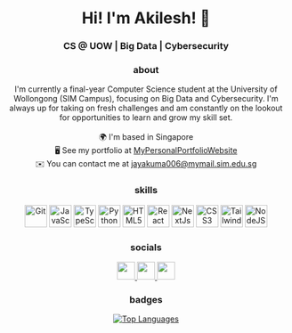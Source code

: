 <div align="center">

# Hi! I'm Akilesh! 👋

### CS @ UOW | Big Data | Cybersecurity

</div>

<div align="center">
  
### about

<p>
  I'm currently a final-year Computer Science student at the University of Wollongong (SIM Campus), focusing on Big Data and Cybersecurity. I'm always up for taking on fresh challenges and am constantly on the lookout for opportunities to learn and grow my skill set.<br><br>
  🌍  I'm based in Singapore<br>
  🖥️  See my portfolio at <a href="http://akileshjayakumar.vercel.app">MyPersonalPortfolioWebsite</a><br>
  ✉️  You can contact me at <a href="mailto:jayakuma006@mymail.sim.edu.sg">jayakuma006@mymail.sim.edu.sg</a>
</p>

### skills

<p>
  <a href="https://git-scm.com/" target="_blank" rel="noreferrer"><img src="https://raw.githubusercontent.com/danielcranney/readme-generator/main/public/icons/skills/git-colored.svg" width="40" height="40" alt="Git" /></a>
  <a href="https://developer.mozilla.org/en-US/docs/Web/JavaScript" target="_blank" rel="noreferrer"><img src="https://raw.githubusercontent.com/danielcranney/readme-generator/main/public/icons/skills/javascript-colored.svg" width="40" height="40" alt="JavaScript" /></a>
  <a href="https://www.typescriptlang.org/" target="_blank" rel="noreferrer"><img src="https://raw.githubusercontent.com/danielcranney/readme-generator/main/public/icons/skills/typescript-colored.svg" width="40" height="40" alt="TypeScript" /></a>
  <a href="https://www.python.org/" target="_blank" rel="noreferrer"><img src="https://raw.githubusercontent.com/danielcranney/readme-generator/main/public/icons/skills/python-colored.svg" width="40" height="40" alt="Python" /></a>
  <a href="https://developer.mozilla.org/en-US/docs/Glossary/HTML5" target="_blank" rel="noreferrer"><img src="https://raw.githubusercontent.com/danielcranney/readme-generator/main/public/icons/skills/html5-colored.svg" width="40" height="40" alt="HTML5" /></a>
  <a href="https://reactjs.org/" target="_blank" rel="noreferrer"><img src="https://raw.githubusercontent.com/danielcranney/readme-generator/main/public/icons/skills/react-colored.svg" width="40" height="40" alt="React" /></a>
  <a href="https://nextjs.org/docs" target="_blank" rel="noreferrer"><img src="https://raw.githubusercontent.com/danielcranney/readme-generator/main/public/icons/skills/nextjs-colored.svg" width="40" height="40" alt="NextJs" /></a>
  <a href="https://www.w3.org/TR/CSS/#css" target="_blank" rel="noreferrer"><img src="https://raw.githubusercontent.com/danielcranney/readme-generator/main/public/icons/skills/css3-colored.svg" width="40" height="40" alt="CSS3" /></a>
  <a href="https://tailwindcss.com/" target="_blank" rel="noreferrer"><img src="https://raw.githubusercontent.com/danielcranney/readme-generator/main/public/icons/skills/tailwindcss-colored.svg" width="40" height="40" alt="TailwindCSS" /></a>
  <a href="https://nodejs.org/en/" target="_blank" rel="noreferrer"><img src="https://raw.githubusercontent.com/danielcranney/readme-generator/main/public/icons/skills/nodejs-colored.svg" width="40" height="40" alt="NodeJS" /></a>
</p>

### socials

<p>
  <a href="https://twitter.com/StrangeDoctorGo" target="_blank" rel="noreferrer"> 
    <img src="https://raw.githubusercontent.com/danielcranney/readme-generator/main/public/icons/socials/x.svg" width="32" height="32" /> 
  </a>
  <a href="https://www.github.com/akileshjayakumar" target="_blank" rel="noreferrer"> 
    <img src="https://raw.githubusercontent.com/danielcranney/readme-generator/main/public/icons/socials/github.svg" width="32" height="32" /> 
  </a> 
  <a href="https://www.linkedin.com/in/akileshjayakumar" target="_blank" rel="noreferrer"> 
    <img src="https://raw.githubusercontent.com/danielcranney/readme-generator/main/public/icons/socials/linkedin.svg" width="32" height="32" /> 
  </a>
</p>

### badges

<p>
  <a href="https://github.com/akileshjayakumar" align="left">
    <img src="https://github-readme-stats.vercel.app/api/top-langs/?username=akileshjayakumar&langs_count=10&title_color=0891b2&text_color=ffffff&icon_color=0891b2&bg_color=1c1917&hide_border=true&locale=en&custom_title=Top%20%Languages" alt="Top Languages" />
  </a>
</p>

</div>
